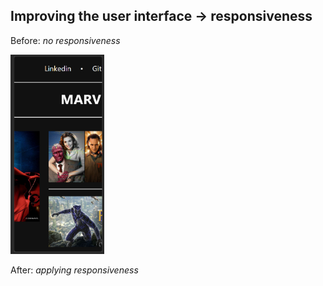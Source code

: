 ## Improving the user interface -> responsiveness

Before: *no responsiveness*

<img src="./assets/before-responsiveness.PNG" alt="User interface before responsiveness image" width="150" >

After:  *applying responsiveness*



